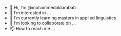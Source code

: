 - 👋 Hi, I’m @mohammedaldarabah
- 👀 I’m interested in ...
- 🌱 I’m currently learning masters in applied linguistics 
- 💞️ I’m looking to collaborate on ...
- 📫 How to reach me ...

<!---
mohammedaldarabah/mohammedaldarabah is a ✨ special ✨ repository because its `README.md` (this file) appears on your GitHub profile.
You can click the Preview link to take a look at your changes.
--->
